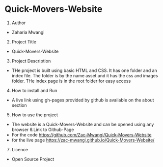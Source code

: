 # Quick-Movers-Website

1. Author
  - Zaharia Mwangi
2. Project Title
  - Quick-Movers-Website
3. Project Description
 - THe project is built using basic HTML and CSS. It has one folder and an index file. The folder is by the name asset and it has the css and images folder. THe index page is in the root folder for easy access
4. How to install and Run
 - A live link using gh-pages provided by github is available on the about section
5. How to use the project
 - The website is a Quick-Movers-Website and can be opened using any browser
6.Link to Github-Page
  - For the code https://github.com/Zac-Mwangi/Quick-Movers-Website
  - for the live page https://zac-mwangi.github.io/Quick-Movers-Website/
7. Licence
 - Open Source Project
